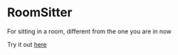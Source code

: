 # RoomSitter
For sitting in a room, different from the one you are in now

Try it out [here](http://roomsitter.infinityfreeapp.com/)
